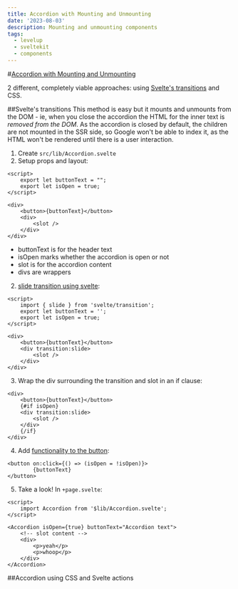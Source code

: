 ```yaml
---
title: Accordion with Mounting and Unmounting
date: '2023-08-03'
description: Mounting and unmounting components
tags:
  - levelup
  - sveltekit
  - components
---
```

#[Accordion with Mounting and Unmounting](https://levelup.video/tutorials/building-svelte-components/accordion-with-mounting-and-unmounting)

2 different, completely viable approaches: using [Svelte's transitions](https://svelte.dev/docs/svelte-transition) and CSS.

##Svelte's transitions
This method is easy but it mounts and unmounts from the DOM - ie, when you close the accordion the HTML for the inner text is _removed from the DOM_. As the accordion is closed by default, the children are not mounted in the SSR side, so Google won't be able to index it, as the HTML won't be rendered until there is a user interaction.

1. Create ```src/lib/Accordion.svelte```
2. Setup props and layout:

```
<script>
    export let buttonText = "";
    export let isOpen = true;
</script>

<div>
	<button>{buttonText}</button>
	<div>
		<slot />
	</div>
</div>
```

- buttonText is for the header text
- isOpen marks whether the accordion is open or not
- slot is for the accordion content
- divs are wrappers

2. [slide transition using svelte](https://svelte.dev/docs/svelte-transition#slide):

```
<script>
    import { slide } from 'svelte/transition';
	export let buttonText = '';
	export let isOpen = true;
</script>

<div>
	<button>{buttonText}</button>
	<div transition:slide>
		<slot />
	</div>
</div>
```

3. Wrap the div surrounding the transition and slot in an if clause:

```
<div>
	<button>{buttonText}</button>
    {#if isOpen}
	<div transition:slide>
		<slot />
	</div>
    {/if}
</div>
```

4. Add [functionality to the button](https://svelte.dev/docs/element-directives#on-eventname):

```
<button on:click={() => (isOpen = !isOpen)}>
        {buttonText}
</button>
```

5. Take a look! In ```+page.svelte```:

```
<script>
    import Accordion from '$lib/Accordion.svelte';
</script>

<Accordion isOpen={true} buttonText="Accordion text">
	<!-- slot content -->
    <div>
        <p>yeah</p>
        <p>whoop</p>
    </div>
</Accordion>
```



##Accordion using CSS and Svelte actions
